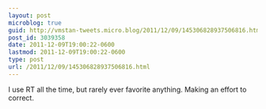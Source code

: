 ```yaml
---
layout: post
microblog: true
guid: http://vmstan-tweets.micro.blog/2011/12/09/145306828937506816.html
post_id: 3039358
date: 2011-12-09T19:00:22-0600
lastmod: 2011-12-09T19:00:22-0600
type: post
url: /2011/12/09/145306828937506816.html
---
```

I use RT all the time, but rarely ever favorite anything. Making an effort to correct.
